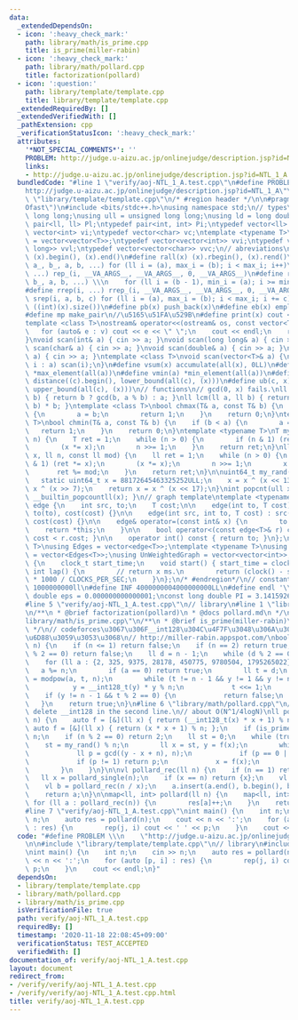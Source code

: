 ```yaml
---
data:
  _extendedDependsOn:
  - icon: ':heavy_check_mark:'
    path: library/math/is_prime.cpp
    title: is_prime(miller-rabin)
  - icon: ':heavy_check_mark:'
    path: library/math/pollard.cpp
    title: factorization(pollard)
  - icon: ':question:'
    path: library/template/template.cpp
    title: library/template/template.cpp
  _extendedRequiredBy: []
  _extendedVerifiedWith: []
  _pathExtension: cpp
  _verificationStatusIcon: ':heavy_check_mark:'
  attributes:
    '*NOT_SPECIAL_COMMENTS*': ''
    PROBLEM: http://judge.u-aizu.ac.jp/onlinejudge/description.jsp?id=NTL_1_A
    links:
    - http://judge.u-aizu.ac.jp/onlinejudge/description.jsp?id=NTL_1_A
  bundledCode: "#line 1 \"verify/aoj-NTL_1_A.test.cpp\"\n#define PROBLEM \\\n    \"\
    http://judge.u-aizu.ac.jp/onlinejudge/description.jsp?id=NTL_1_A\"\n\n#line 1\
    \ \"library/template/template.cpp\"\n/* #region header */\n\n#pragma GCC optimize(\"\
    Ofast\")\n#include <bits/stdc++.h>\nusing namespace std;\n// types\nusing ll =\
    \ long long;\nusing ull = unsigned long long;\nusing ld = long double;\ntypedef\
    \ pair<ll, ll> Pl;\ntypedef pair<int, int> Pi;\ntypedef vector<ll> vl;\ntypedef\
    \ vector<int> vi;\ntypedef vector<char> vc;\ntemplate <typename T>\nusing mat\
    \ = vector<vector<T>>;\ntypedef vector<vector<int>> vvi;\ntypedef vector<vector<long\
    \ long>> vvl;\ntypedef vector<vector<char>> vvc;\n// abreviations\n#define all(x)\
    \ (x).begin(), (x).end()\n#define rall(x) (x).rbegin(), (x).rend()\n#define rep_(i,\
    \ a_, b_, a, b, ...) for (ll i = (a), max_i = (b); i < max_i; i++)\n#define rep(i,\
    \ ...) rep_(i, __VA_ARGS__, __VA_ARGS__, 0, __VA_ARGS__)\n#define rrep_(i, a_,\
    \ b_, a, b, ...) \\\n    for (ll i = (b - 1), min_i = (a); i >= min_i; i--)\n\
    #define rrep(i, ...) rrep_(i, __VA_ARGS__, __VA_ARGS__, 0, __VA_ARGS__)\n#define\
    \ srep(i, a, b, c) for (ll i = (a), max_i = (b); i < max_i; i += c)\n#define SZ(x)\
    \ ((int)(x).size())\n#define pb(x) push_back(x)\n#define eb(x) emplace_back(x)\n\
    #define mp make_pair\n//\u5165\u51FA\u529B\n#define print(x) cout << x << endl\n\
    template <class T>\nostream& operator<<(ostream& os, const vector<T>& v) {\n \
    \   for (auto& e : v) cout << e << \" \";\n    cout << endl;\n    return os;\n\
    }\nvoid scan(int& a) { cin >> a; }\nvoid scan(long long& a) { cin >> a; }\nvoid\
    \ scan(char& a) { cin >> a; }\nvoid scan(double& a) { cin >> a; }\nvoid scan(string&\
    \ a) { cin >> a; }\ntemplate <class T>\nvoid scan(vector<T>& a) {\n    for (auto&\
    \ i : a) scan(i);\n}\n#define vsum(x) accumulate(all(x), 0LL)\n#define vmax(a)\
    \ *max_element(all(a))\n#define vmin(a) *min_element(all(a))\n#define lb(c, x)\
    \ distance((c).begin(), lower_bound(all(c), (x)))\n#define ub(c, x) distance((c).begin(),\
    \ upper_bound(all(c), (x)))\n// functions\n// gcd(0, x) fails.\nll gcd(ll a, ll\
    \ b) { return b ? gcd(b, a % b) : a; }\nll lcm(ll a, ll b) { return a / gcd(a,\
    \ b) * b; }\ntemplate <class T>\nbool chmax(T& a, const T& b) {\n    if (a < b)\
    \ {\n        a = b;\n        return 1;\n    }\n    return 0;\n}\ntemplate <class\
    \ T>\nbool chmin(T& a, const T& b) {\n    if (b < a) {\n        a = b;\n     \
    \   return 1;\n    }\n    return 0;\n}\ntemplate <typename T>\nT mypow(T x, ll\
    \ n) {\n    T ret = 1;\n    while (n > 0) {\n        if (n & 1) (ret *= x);\n\
    \        (x *= x);\n        n >>= 1;\n    }\n    return ret;\n}\nll modpow(ll\
    \ x, ll n, const ll mod) {\n    ll ret = 1;\n    while (n > 0) {\n        if (n\
    \ & 1) (ret *= x);\n        (x *= x);\n        n >>= 1;\n        x %= mod;\n \
    \       ret %= mod;\n    }\n    return ret;\n}\n\nuint64_t my_rand(void) {\n \
    \   static uint64_t x = 88172645463325252ULL;\n    x = x ^ (x << 13);\n    x =\
    \ x ^ (x >> 7);\n    return x = x ^ (x << 17);\n}\nint popcnt(ull x) { return\
    \ __builtin_popcountll(x); }\n// graph template\ntemplate <typename T>\nstruct\
    \ edge {\n    int src, to;\n    T cost;\n\n    edge(int to, T cost) : src(-1),\
    \ to(to), cost(cost) {}\n\n    edge(int src, int to, T cost) : src(src), to(to),\
    \ cost(cost) {}\n\n    edge& operator=(const int& x) {\n        to = x;\n    \
    \    return *this;\n    }\n\n    bool operator<(const edge<T>& r) const { return\
    \ cost < r.cost; }\n\n    operator int() const { return to; }\n};\ntemplate <typename\
    \ T>\nusing Edges = vector<edge<T>>;\ntemplate <typename T>\nusing WeightedGraph\
    \ = vector<Edges<T>>;\nusing UnWeightedGraph = vector<vector<int>>;\nstruct Timer\
    \ {\n    clock_t start_time;\n    void start() { start_time = clock(); }\n   \
    \ int lap() {\n        // return x ms.\n        return (clock() - start_time)\
    \ * 1000 / CLOCKS_PER_SEC;\n    }\n};\n/* #endregion*/\n// constant\n#define inf\
    \ 1000000000ll\n#define INF 4000000004000000000LL\n#define endl '\\n'\nconst long\
    \ double eps = 0.000000000000001;\nconst long double PI = 3.141592653589793;\n\
    #line 5 \"verify/aoj-NTL_1_A.test.cpp\"\n// library\n#line 1 \"library/math/pollard.cpp\"\
    \n/**\n * @brief factorization(pollard)\n * @docs pollard.md\n */\n#line 1 \"\
    library/math/is_prime.cpp\"\n/**\n * @brief is_prime(miller-rabin)\n * @docs docs/is_prime.md\n\
    \ */\n// codeforces\u3067\u306F__int128\u304C\u4F7F\u3048\u306A\u3044\u306E\u3067\
    \u6D88\u3059\u3053\u3068\n// http://miller-rabin.appspot.com/\nbool is_prime(ll\
    \ n) {\n    if (n <= 1) return false;\n    if (n == 2) return true;\n    if (n\
    \ % 2 == 0) return false;\n    ll d = n - 1;\n    while (d % 2 == 0) d /= 2;\n\
    \    for (ll a : {2, 325, 9375, 28178, 450775, 9780504, 1795265022}) {\n     \
    \   a %= n;\n        if (a == 0) return true;\n        ll t = d;\n        ll y\
    \ = modpow(a, t, n);\n        while (t != n - 1 && y != 1 && y != n - 1) {\n \
    \           y = __int128_t(y) * y % n;\n            t <<= 1;\n        }\n    \
    \    if (y != n - 1 && t % 2 == 0) {\n            return false;\n        }\n \
    \   }\n    return true;\n}\n#line 6 \"library/math/pollard.cpp\"\n// In codeforces,\
    \ delete __int128 in the second line.\n// about O(N^1/4logN)\nll pollard_single(ll\
    \ n) {\n    auto f = [&](ll x) { return (__int128_t(x) * x + 1) % n; };\n    //\
    \ auto f = [&](ll x) { return (x * x + 1) % n; };\n    if (is_prime(n)) return\
    \ n;\n    if (n % 2 == 0) return 2;\n    ll st = 0;\n    while (true) {\n    \
    \    st = my_rand() % n;\n        ll x = st, y = f(x);\n        while (true) {\n\
    \            ll p = gcd((y - x + n), n);\n            if (p == 0 || p == n) break;\n\
    \            if (p != 1) return p;\n            x = f(x);\n            y = f(f(y));\n\
    \        }\n    }\n}\n\nvl pollard_rec(ll n) {\n    if (n == 1) return {};\n \
    \   ll x = pollard_single(n);\n    if (x == n) return {x};\n    vl a = pollard_rec(x);\n\
    \    vl b = pollard_rec(n / x);\n    a.insert(a.end(), b.begin(), b.end());\n\
    \    return a;\n}\n\nmap<ll, int> pollard(ll n) {\n    map<ll, int> res;\n   \
    \ for (ll a : pollard_rec(n)) {\n        res[a]++;\n    }\n    return res;\n}\n\
    #line 7 \"verify/aoj-NTL_1_A.test.cpp\"\nint main() {\n    int n;\n    cin >>\
    \ n;\n    auto res = pollard(n);\n    cout << n << ':';\n    for (auto [p, i]\
    \ : res) {\n        rep(j, i) cout << ' ' << p;\n    }\n    cout << endl;\n}\n"
  code: "#define PROBLEM \\\n    \"http://judge.u-aizu.ac.jp/onlinejudge/description.jsp?id=NTL_1_A\"\
    \n\n#include \"library/template/template.cpp\"\n// library\n#include \"library/math/pollard.cpp\"\
    \nint main() {\n    int n;\n    cin >> n;\n    auto res = pollard(n);\n    cout\
    \ << n << ':';\n    for (auto [p, i] : res) {\n        rep(j, i) cout << ' ' <<\
    \ p;\n    }\n    cout << endl;\n}"
  dependsOn:
  - library/template/template.cpp
  - library/math/pollard.cpp
  - library/math/is_prime.cpp
  isVerificationFile: true
  path: verify/aoj-NTL_1_A.test.cpp
  requiredBy: []
  timestamp: '2020-11-18 22:08:45+09:00'
  verificationStatus: TEST_ACCEPTED
  verifiedWith: []
documentation_of: verify/aoj-NTL_1_A.test.cpp
layout: document
redirect_from:
- /verify/verify/aoj-NTL_1_A.test.cpp
- /verify/verify/aoj-NTL_1_A.test.cpp.html
title: verify/aoj-NTL_1_A.test.cpp
---
```


